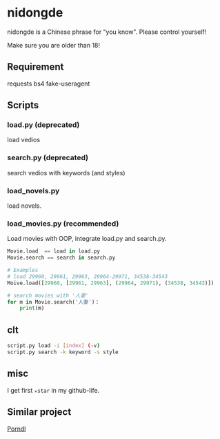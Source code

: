 # nidongde
nidongde is a Chinese phrase for "you know". Please control yourself!

Make sure you are older than 18!

## Requirement
requests
bs4
fake-useragent


## Scripts

### load.py (deprecated)
load vedios

### search.py (deprecated)
search vedios with keywords (and styles)

### load_novels.py
load novels.

### load_movies.py (recommended)
Load movies with OOP, integrate load.py and search.py.
```python
Movie.load  == load in load.py
Movie.search == search in search.py

# Examples
# load 29960, 29961, 29963, 29964-29971, 34538-34543
Moive.load([29960, [29961, 29963], (29964, 29971), (34538, 34543)])

# search movies with '人妻'
for m in Movie.search('人妻')：
    print(m)
```

## clt

```bash
script.py load -i [index] (-v)
script.py search -k keyword -s style
```

## misc
I get first `✭star` in my github-life.

## Similar project
[Porndl](https://github.com/Ybow/porndl)
